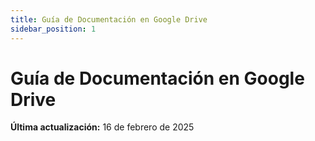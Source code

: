 ```yaml
---
title: Guía de Documentación en Google Drive
sidebar_position: 1
---
```


# Guía de Documentación en Google Drive

**Última actualización:** 16 de febrero de 2025

